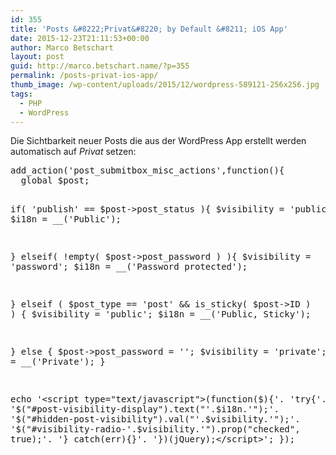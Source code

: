 ```yaml
---
id: 355
title: 'Posts &#8222;Privat&#8220; by Default &#8211; iOS App'
date: 2015-12-23T21:11:53+00:00
author: Marco Betschart
layout: post
guid: http://marco.betschart.name/?p=355
permalink: /posts-privat-ios-app/
thumb_image: /wp-content/uploads/2015/12/wordpress-589121-256x256.jpg
tags:
  - PHP
  - WordPress
---
```

Die Sichtbarkeit neuer Posts die aus der WordPress App erstellt werden automatisch auf _Privat_ setzen:

<div class="snippetcpt-wrap" id="snippet-486" data-id="486" data-edit="http://dev.marco-betschart.local/wp-admin/post.php?post=486&action=edit" data-copy="/wp-admin/export.php?type=jekyll&#038;snippet=b31d996337&#038;id=486" data-fullscreen="http://dev.marco-betschart.local/code-snippets/private-posts-default-admin/?full-screen=1">
  <pre class="prettyprint linenums lang-php" title="Private Posts by Default - Admin">add_action('post_submitbox_misc_actions',function(){
  global $post;
  
  if( 'publish' == $post-&gt;post_status ){
    $visibility = 'public';
    $i18n = __('Public');
    
  } elseif( !empty( $post-&gt;post_password ) ){
    $visibility = 'password';
    $i18n = __('Password protected');
    
  } elseif ( $post_type == 'post' && is_sticky( $post-&gt;ID ) ) {
    $visibility = 'public';
    $i18n = __('Public, Sticky');

  } else {
    $post-&gt;post_password = '';
    $visibility = 'private';
    $i18n = __('Private');
  }
  
  echo '&lt;script type="text/javascript"&gt;(function($){'.
    'try{'.
      '$("#post-visibility-display").text("'.$i18n.'");'.
      '$("#hidden-post-visibility").val("'.$visibility.'");'.
      '$("#visibility-radio-'.$visibility.'").prop("checked", true);'.
    '} catch(err){}'.
  '})(jQuery);&lt;/script&gt;';
});</pre>
</div>